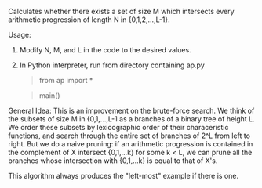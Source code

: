 Calculates whether there exists a set of size M which intersects
every arithmetic progression of length N in {0,1,2,...,L-1}.

Usage:
1)  Modify N, M, and L in the code to the desired values.
2) In Python interpreter, run from directory containing ap.py
   > from ap import *
   
   > main()
 
 General Idea:
 This is an improvement on the brute-force search.
 We think of the subsets of size M in {0,1,...,L-1
 as a branches of a binary tree of height L.
 We order these subsets by lexicographic order
 of their characeristic functions, and search through
 the entire set of branches of 2^L from left to right.
 But we do a naive pruning: if an arithmetic progression
is contained in the complement of X intersect {0,1,...k}
for some k < L, we can prune all the branches whose 
intersection with {0,1,...k} is equal to that of X's. 

This algorithm always produces the "left-most" example
if there is one.

